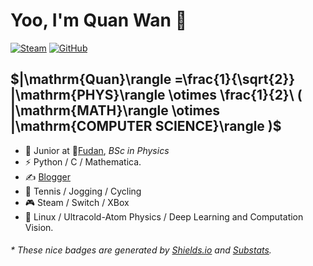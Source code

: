 # Yoo, I'm Quan Wan 👋

[![Steam](https://img.shields.io/badge/dynamic/json?url=https%3A%2F%2Fapi.swo.moe%2Fstats%2Fsteamgames%2F76561198801360914&query=count&color=0b1a37&label=Steam&labelColor=134375&logo=steam&suffix=+games&cacheSeconds=3600)](https://steamcommunity.com/profiles/76561198801360914)
[![GitHub](https://img.shields.io/badge/dynamic/json?url=https%3A%2F%2Fapi.swo.moe%2Fstats%2Fgithub%2Fqwanphys&query=count&color=181717&label=GitHub&labelColor=282c34&logo=github&suffix=+followers&cacheSeconds=3600)](https://github.com/qwanphys)

## $|\mathrm{Quan}\rangle =\frac{1}{\sqrt{2}} |\mathrm{PHYS}\rangle \otimes \frac{1}{2}\ ( |\mathrm{MATH}\rangle \otimes |\mathrm{COMPUTER SCIENCE}\rangle  )$

- 🍻 Junior at 🏫[Fudan](https://www.fudan.edu.cn), _BSc in Physics_
- ⚡ Python / C / Mathematica.
- ✍️ [Blogger](https://qwanphys.github.io)
- 🏃 Tennis / Jogging / Cycling
- 🎮 Steam / Switch / XBox
- 📜 Linux / Ultracold-Atom Physics / Deep Learning and Computation Vision.
<h6>* These nice badges are generated by <a href="https://shields.io/">Shields.io</a> and <a href="https://github.com/spencerwooo/Substats">Substats</a>.</h6>
